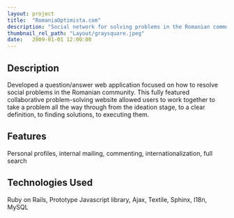 ```yaml
---
layout: project
title:  "RomaniaOptimista.com"
description: "Social network for solving problems in the Romanian community"
thumbnail_rel_path: "Layout/graysquare.jpeg"
date:   2009-01-01 12:00:00
---
```


## Description

Developed a question/answer web application focused on how to resolve social problems in the Romanian community. This fully featured collaborative problem-solving website allowed users to work together to take a problem all the way through from the ideation stage, to a clear definition, to finding solutions, to executing them.

## Features

Personal profiles, internal mailing, commenting, internationalization, full search

## Technologies Used

Ruby on Rails, Prototype Javascript library, Ajax, Textile, Sphinx, I18n, MySQL

